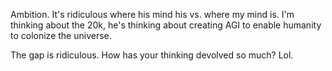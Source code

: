 Ambition.
It's ridiculous where his mind his vs. where my mind is.
I'm thinking about the 20k, he's thinking about creating AGI to enable humanity to colonize the universe.

The gap is ridiculous.
How has your thinking devolved so much? Lol.